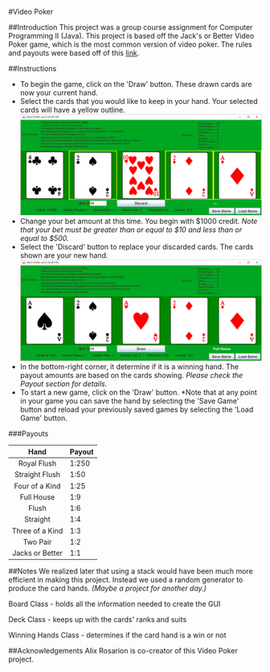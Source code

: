 #Video Poker

##Introduction
This project was a group course assignment for Computer Programming II (Java). This project is based off the Jack's or Better Video Poker game, which is the most common version of video poker. The rules and payouts were based off of this [link](https://en.wikipedia.org/wiki/Video_poker#Jacks_or_Better). 

##Instructions

* To begin the game, click on the 'Draw' button. These drawn cards are now your current hand.
* Select the cards that you would like to keep in your hand. Your selected cards will have a yellow outline.
![alt text](https://github.com/ShannonAllene/Video-Poker/blob/master/Video%20Poker%20Pictures/selected%20cards.png "Selected Cards")
* Change your bet amount at this time. You begin with $1000 credit. *Note that your bet must be greater than or equal to $10 and less than or equal to $500.*
* Select the 'Discard' button to replace your discarded cards. The cards shown are your new hand.
![alt text](https://github.com/ShannonAllene/Video-Poker/blob/master/Video%20Poker%20Pictures/full%20house.png "Winning Hand")
* In the bottom-right corner, it determine if it is a winning hand. The payout amounts are based on the cards showing. *Please check the Payout section for details.*
* To start a new game, click on the 'Draw' button. 
*Note that at any point in your game you can save the hand by selecting the 'Save Game' button and reload your previously saved games by selecting the 'Load Game' button.

###Payouts

| Hand            | Payout|
|:---------------:|:------|
| Royal Flush     |	1:250 |
| Straight Flush  |	1:50  |
| Four of a Kind  |	1:25  |
| Full House      |	1:9   |
| Flush 		  |	1:6   |
| Straight	      |	1:4   |
| Three of a Kind |	1:3   |
| Two Pair		  |	1:2   |
| Jacks or Better |	1:1   |

##Notes
We realized later that using a stack would have been much more efficient in making this project. Instead we used a random generator to produce the card hands. *(Maybe a project for another day.)*

Board Class - holds all the information needed to create the GUI

Deck Class - keeps up with the cards' ranks and suits

Winning Hands Class - determines if the card hand is a win or not

##Acknowledgements
Alix Rosarion is co-creator of this Video Poker project.
